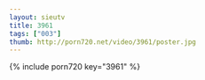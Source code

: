 ```yaml
--- 
layout: sieutv
title: 3961
tags: ["003"]
thumb: http://porn720.net/video/3961/poster.jpg
---
```

{% include porn720 key="3961" %} 
